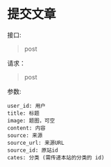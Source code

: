 # 提交文章

接口:
> post

请求：

> post

参数:

    user_id: 用户
    title: 标题
    image: 题图，可空
    content: 内容
    source: 来源
    source_url: 来源URL
    source_id: 原站id
    cates: 分类 (需传递本站的分类的 id) 